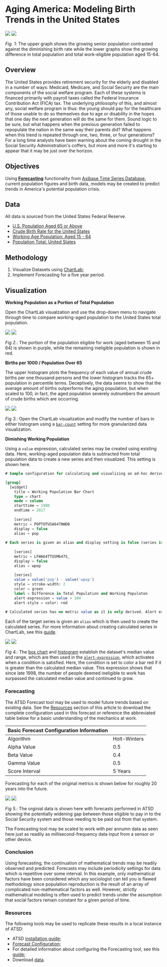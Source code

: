 # Aging America: Modeling Birth Trends in the United States

![](images/aging-america-title.png)
[![](images/button.png)](https://apps.axibase.com/chartlab/e096e234#fullscreen)

*Fig. 1*: The upper graph shows the growing senior population contrasted against the diminishing birth rate while the lower graphs show the growing difference in total population and total work-eligible population aged 15-64.

## Overview

The United States provides retirement security for the elderly and disabled in a number of ways: Medicaid, Medicare, and Social Secuirty are the main components of the social welfare program. Each of these systems is financed primarily with payroll taxes called the Federal Insurance Contribution Act (FICA) tax. The underlying philosophy of this, and almost any, social welfare program is thus: the young should pay for the healthcare of those unable to do so themselves due to age or disability in the hopes that one day the next generation will do the same for them. Sound logic to be sure, but what happens when the previous generation failed to repopulate the nation in the same way their parents did? What happens when this trend is repeated through one, two, three, or four generations? For a long time analysts have been warning about the coming drought in the Social Security Administration's coffers, but more and more it's starting to appear that it may be just over the horizon.

## Objectives

Using [**Forecasting**](https://axibase.com/products/axibase-time-series-database/forecasts/) functionality from [Axibase Time Series Database](https://axibase.com/), current population figures and birth data, models may be created to predict trends in America's potential population crisis. 

## Data

All data is sourced from the United States Federal Reserve.

* [U.S. Population Aged 65 or Above](https://fred.stlouisfed.org/series/SPPOP65UPTOZSUSA)
* [Crude Birth Rate for the United States](https://fred.stlouisfed.org/series/SPDYNCBRTINUSA)
* [Working Age Population: Aged 15 - 64](https://fred.stlouisfed.org/series/LFWA64TTUSM647S)
* [Population Total: United States](https://fred.stlouisfed.org/series/POPTOTUSA647NWDB)

## Methodology

1. Visualize Datasets using [ChartLab](https://apps.axibase.com/);
2. Implement Forecasting for a five year period.

## Visualization

**Working Population as a Portion of Total Population**

Open the ChartLab visualzation and use the drop-down menu to navigate through time to compare working-aged population to the United States total population.

![](images/working-population.png)
[![](images/button.png)](https://apps.axibase.com/chartlab/b67186c0#fullscreen)

*Fig 2.*: The portion of the population eligible for work (aged between 15 and 64) is shown in purple, while the remaining ineligible population is shown in red.

**Births per 1000 / Population Over 65**

The upper histogram plots the frequency of each value of annual crude births per one thousand persons and the lower histogram tracks the 65+ population in percentile terms. Deceptively, the data seems to show that the average amount of births outperforms the aging population, but when scaled to 100, in fact, the aged population severely outnumbers the amount of crude births which are occurring.

![](images/population-histogram.png)
[![](images/button.png)](https://apps.axibase.com/chartlab/51caa169#fullscreen)

*Fig 3.*: Open the ChartLab visualization and modify the number of bars in either histogram using a [`bar-count`](https://axibase.com/products/axibase-time-series-database/visualization/widgets/histogram-chart/#tab-id-1) setting for more granularized data visualization.

**Dimishing Working Population**

Using a `value` expression, calculated series may be created using existing data. Here, working-aged population data is subtracted from total population data to create a new series and then visualized. This setting is shown here.

```sql
# Sample configuration for calculating and visualizing an ad-hoc derived series.

[group]
  [widget]
    title = Working Population Bar Chart
    type = chart
    mode = column
    starttime = 1980
    endtime = 2017
    
    [series]
    metric = POPTOTUSA647NWDB
    display = false
    alias = pop
    
# Each series is given an alias and display setting is false (series is only used for calulation).
      
    [series]
    metric = LFWA64TTUSM647S_
    display = false
    alias = wpop
      
    [series]
    value = value('pop') - value('wpop')
    style = stroke-width: 2
    color = green
    label = Difference in Total Population and Working Populaton
    alert-expression = value > 104
    alert-style = color: red
    
# Calculated series has no metric value as it is only derived. Alert expression is entered based on information provided by box graph     
```

Each of the target series is given an `alias` which is then used to create the calculated series. For more information about creating calculated series in ChartLab, see this [guide](/../..//tree/master/Solutions/calculated-values).

![](images/working-population-charts.png)
[![](images/button.png)](https://apps.axibase.com/chartlab/28ad0e6f#fullscreen)

*Fig 4.*: The [box chart](https://axibase.com/products/axibase-time-series-database/visualization/widgets/box-chart-widget/) and [histogram](https://axibase.com/products/axibase-time-series-database/visualization/widgets/histogram-chart/) establish the dataset's median value and range, which are then used in the [`alert-expression`](https://axibase.com/products/axibase-time-series-database/visualization/widgets/time-chart/#tab-id-14), which activates when a condition is satisfied. Here, the condition is set to color a bar red if it is greater than the calculated median value. This expression shows that since late 1998, the number of people deemed ineligible to work has surpassed the calculated median value and continued to grow.

### Forecasting

The ATSD Forecast tool may be used to model future trends based on existing data. See the [Resources](#resources) section of this article to download the complete configuration used in this forecast or reference the abbreviated table below for a basic understanding of the mechanics at work.

|Basic Forecast Configuration Information| |
|--|--| 
|Algorithm | Holt-Winters |
|Alpha Value| 0.5|
|Beta Value|0.4|
|Gamma Value|0.5|
|Score Interval|5 Years|

Forecasting for each of the original metrics is shown below for roughly 20 years into the future. 

![](images/forecast_data.png)
[![](images/button.png)](https://apps.axibase.com/chartlab/1528477a#fullscreen)

*Fig 5.*: The orginial data is shown here with forecasts performed in ATSD showing the potentially widening gap between those eligible to pay in to the Social Security system and those needing to be paid out from that system. 

The Forecasting tool may be scaled to work with per annumn data as seen here just as readily as millisecond-frequency data input from a sensor or other device.

### Conclusion

Using forecasting, the continuation of mathematical trends may be readily observed and predicted. Forecasts may include periodicity settings for data which is repetitive over some interval. In this example, only mathematical factors have been considered which any sociologist can tell you is flawed methodology since population reproduction is the result of an array of complicated non-mathematical factors as well. However, strictly mathematical modeling is often used to predict trends under the assumption that social factors remain constant for a given period of time.

### Resources

The following tools may be used to replicate these results in a local instance of ATSD:

* ATSD [installation guide](https://github.com/axibase/atsd/tree/master/installation#installation);
* [Forecast Configuration](resources/forecast-settings.xml);
* For detailed information about configuring the Forecasting tool, see this [guide](/../../master/how-to/shared/import-forecast.md);
* Download [data](#data).
